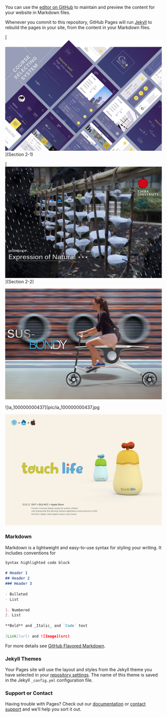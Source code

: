 

You can use the [editor on GitHub](https://github.com/MyraMa-naka/portfolio/edit/gh-pages/index.md) to maintain and preview the content for your website in Markdown files.

Whenever you commit to this repository, GitHub Pages will run [Jekyll](https://jekyllrb.com/) to rebuild the pages in your site, from the content in your Markdown files.









[![Course selecting](pic/ia_100000000409.jpg)](Section 2-1) 

[![Course selecting](pic/ia_100000000418.jpg)](Section 2-2) 



![ia_100000000382](pic/ia_100000000382.jpg)











![ia_100000000437](pic/ia_100000000437.jpg

![ia_100000000448](pic/ia_100000000448.jpg)











### Markdown

Markdown is a lightweight and easy-to-use syntax for styling your writing. It includes conventions for

```markdown
Syntax highlighted code block

# Header 1
## Header 2
### Header 3

- Bulleted
- List

1. Numbered
2. List

**Bold** and _Italic_ and `Code` text

[Link](url) and ![Image](src)
```

For more details see [GitHub Flavored Markdown](https://guides.github.com/features/mastering-markdown/).

### Jekyll Themes

Your Pages site will use the layout and styles from the Jekyll theme you have selected in your [repository settings](https://github.com/MyraMa-naka/portfolio/settings/pages). The name of this theme is saved in the Jekyll `_config.yml` configuration file.

### Support or Contact

Having trouble with Pages? Check out our [documentation](https://docs.github.com/categories/github-pages-basics/) or [contact support](https://support.github.com/contact) and we’ll help you sort it out.
